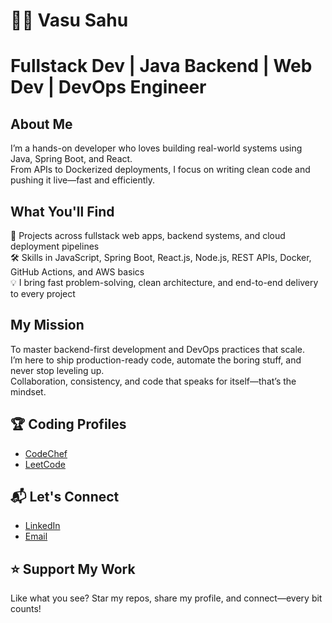 # 👨‍💻 Vasu Sahu  
# Fullstack Dev | Java Backend | Web Dev | DevOps Engineer

## About Me  
I’m a hands-on developer who loves building real-world systems using Java, Spring Boot, and React.  
From APIs to Dockerized deployments, I focus on writing clean code and pushing it live—fast and efficiently.

## What You'll Find  
🚀 Projects across fullstack web apps, backend systems, and cloud deployment pipelines  
🛠️ Skills in JavaScript, Spring Boot, React.js, Node.js, REST APIs, Docker, GitHub Actions, and AWS basics  
💡 I bring fast problem-solving, clean architecture, and end-to-end delivery to every project

## My Mission  
To master backend-first development and DevOps practices that scale.  
I’m here to ship production-ready code, automate the boring stuff, and never stop leveling up.  
Collaboration, consistency, and code that speaks for itself—that’s the mindset.

## 🏆 Coding Profiles  
- [CodeChef](https://www.codechef.com/users/vasu10134)  
- [LeetCode](https://leetcode.com/Vasu10134/)  

## 📬 Let's Connect  
- [LinkedIn](https://www.linkedin.com/in/vasusahu)  
- [Email](mailto:vasu.sahu.8080@gmail.com)  

## ⭐ Support My Work  
Like what you see? Star my repos, share my profile, and connect—every bit counts!
